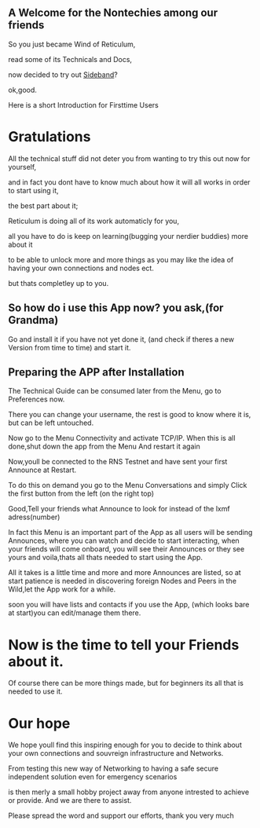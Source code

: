 ## A Welcome for the Nontechies among our friends

So you just became Wind of Reticulum,

read some of its Technicals and Docs,

now decided to try out [Sideband](https://github.com/markqvist/Sideband)?

ok,good.

Here is a short Introduction for Firsttime Users

# Gratulations

All the technical stuff did not deter you from 
wanting to try this out now for yourself,

and in fact you dont have to know much 
about how it will all works 
in order to start using it,

the best part about it; 

Reticulum is doing all of its work 
automaticly for you,

all you have to do is keep on 
learning(bugging your nerdier buddies) more about it

to be able to unlock more and more things 
as you may like the idea of having 
your own connections and nodes ect.

but thats completley up to you.

## So how do i use this App now? you ask,(for Grandma)

Go and install it if you have not yet done it,
(and check if theres a new Version from time to time)
and start it.

## Preparing the APP after Installation

The Technical Guide can be consumed later 
from the Menu, go to Preferences now.

There you can change your username,
the rest is good to know where it is,
but can be left untouched.

Now go to the Menu Connectivity and activate TCP/IP.
When this is all done,shut down the app from the Menu
And restart it again

Now,youll be connected to the RNS Testnet 
and have sent your first Announce at Restart.

To do this on demand you go to the Menu Conversations
and simply Click the first button from the left 
(on the right top)

Good,Tell your friends what Announce to look for 
instead of the lxmf adress(number)

In fact this Menu is an important part of the App 
as all users will be sending Announces,
where you can watch and decide to start interacting,
when your friends will come onboard,
you will see their Announces or they see yours 
and voila,thats all thats needed to start using the App.

All it takes is a little time and more and more Announces are listed,
so at start patience is needed in discovering 
foreign Nodes and Peers in the Wild,let the App work for a while.

soon you will have lists and contacts if you use the App,
(which looks bare at start)you can edit/manage them there.

# Now is the time to tell your Friends about it.

Of course there can be more things made,
but for beginners its all that is needed to use it.

# Our hope

We hope youll find this inspiring enough for you 
to decide to think about your own connections 
and souvreign infrastructure and Networks.

From testing this new way of Networking to having 
a safe secure independent solution even for emergency 
scenarios 

is then merly a small hobby project away 
from anyone intrested to achieve or provide.
And we are there to assist.

Please spread the word and support our efforts,
thank you very much

